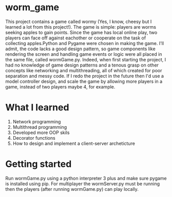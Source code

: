# worm_game
  This project contains a game called wormy (Yes, I know, cheesy but I learned a lot from this project!). The game is simple: players are worms
  seeking apples to gain points. Since the game has local online play, two players can face off against eachother or cooperate on the task of 
  collecting apples.Python and Pygame were chosen in making the game. I'll admit, the code lacks a good design pattern, so game 
  components like rendering the screen and handling game events or logic were all placed in the same file, called wormGame.py. Indeed, when 
  first starting the project, I had no knowledge of game design patterns and a tenous grasp on other concepts like networking and multithreading, 
  all of which created for poor separation and messy code. If I redo the project in the future then I'd use a model controller design, and scale
  the game by allowing more players in a game, instead of two players maybe 4, for example.
  
# What I learned
  1) Network programming
  2) Multithread programming
  3) Developed more OOP skils
  4) Decorator functions
  5) How to design and implement a client-server archeticture
  
# Getting started
  Run wormGame.py using a python interpreter 3 plus and make sure pygame is installed using pip. For multiplayer the wormServer.py must be running
  then the players (after running wormGame.py) can play locally.
  
